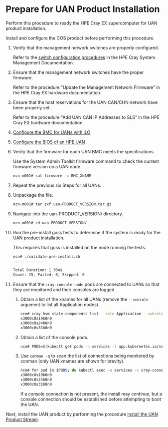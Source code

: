 # Prepare for UAN Product Installation

Perform this procedure to ready the HPE Cray EX supercomputer for UAN product installation.

Install and configure the COS product before performing this procedure.

1. Verify that the management network switches are properly configured.

   Refer to the [switch configuration procedures](https://cray-hpe.github.io/docs-csm/en-14/install/csm-install/readme/#5-configure-management-network-switches) in the HPE Cray System Management Documentation.

2. Ensure that the management network switches have the proper firmware.

    Refer to the procedure "Update the Management Network Firmware" in the HPE Cray EX hardware documentation.

3. Ensure that the host reservations for the UAN CAN/CHN network have been properly set.

    Refer to the procedure "Add UAN CAN IP Addresses to SLS" in the HPE Cray EX hardware documentation.

4. [Configure the BMC for UANs with iLO](Configure_the_BMC_for_UANs_with_iLO.md)

5. [Configure the BIOS of an HPE UAN](Configure_the_BIOS_of_an_HPE_UAN.md)

6. Verify that the firmware for each UAN BMC meets the specifications.

   Use the System Admin Toolkit firmware command to check the current firmware version on a UAN node.

   ```bash
   ncn-m001# sat firmware -x BMC_XNAME
   ```

7. Repeat the previous six Steps for all UANs.

8. Unpackage the file.

    ```bash
    ncn-m001# tar zxf uan-PRODUCT_VERSION.tar.gz
    ```

9. Navigate into the uan-PRODUCT_VERSION/ directory.

    ```bash
    ncn-m001# cd uan-PRODUCT_VERSION/
    ```

10. Run the pre-install goss tests to determine if the system is ready for the UAN product installation.

    This requires that goss is installed on the node running the tests.

    ```bash
    ncn# ./validate-pre-install.sh
    ...............
    
    Total Duration: 1.304s
    Count: 15, Failed: 0, Skipped: 0
    ```

11. Ensure that the `cray-console-node` pods are connected to UANs so that they are monitored and their consoles are logged.

    1. Obtain a list of the xnames for all UANs (remove the `--subrole` argument to list all Application nodes).

       ```bash
       ncn# cray hsm state components list --role Application --subrole UAN --format json | jq -r .Components[].ID | sort
       x3000c0s19b0n0
       x3000c0s24b0n0
       x3000c0s31b0n0
       ```

    2. Obtain a list of the console pods.

       ```bash
       ncn# PODS=$(kubectl get pods -n services -l app.kubernetes.io/name=cray-console-node --template '{{range .items}}{{.metadata.name}} {{end}}')
       ```

    3. Use `conman -q` to scan the list of connections being monitored by conman (only UAN xnames are shown for brevity).

       ```bash
       ncn# for pod in $PODS; do kubectl exec -n services -c cray-console-node $pod -- conman -q; done
       x3000c0s19b0n0
       x3000c0s24b0n0
       x3000c0s31b0n0
       ```

       If a console connection is not present, the install may continue, but a console connection should be established before attempting to boot the UAN.

Next, install the UAN product by performing the procedure [Install the UAN Product Stream](../install/Install_the_UAN_Product_Stream.md).
